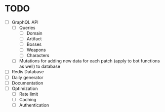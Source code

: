 # TODO

-   [ ] GraphQL API
    -   [ ] Queries
        -   [ ] Domain
        -   [ ] Artifact
        -   [ ] Bosses
        -   [ ] Weapons
        -   [ ] Characters
    -   [ ] Mutations for adding new data for each patch (apply to bot functions as well) to database
-   [ ] Redis Database
-   [ ] Daily generator
-   [ ] Documentation
-   [ ] Optimization
    -   [ ] Rate limit
    -   [ ] Caching
    -   [ ] Authentication
